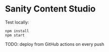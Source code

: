 # Sanity Content Studio

Test locally:

```
npm install
npm start
```

TODO: deploy from GitHub actions on every push
